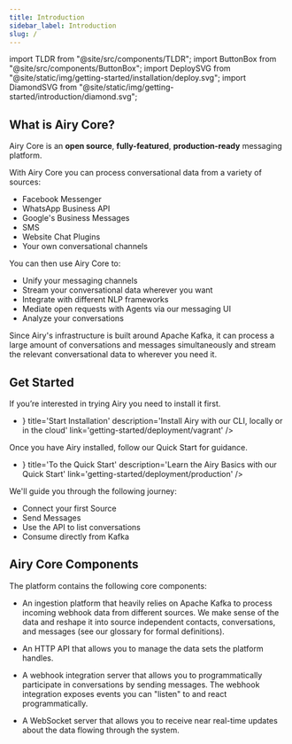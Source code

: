 ```yaml
---
title: Introduction
sidebar_label: Introduction
slug: /
---
```


import TLDR from "@site/src/components/TLDR";
import ButtonBox from "@site/src/components/ButtonBox";
import DeploySVG from "@site/static/img/getting-started/installation/deploy.svg";
import DiamondSVG from "@site/static/img/getting-started/introduction/diamond.svg";

## What is Airy Core?

<TLDR>

Airy Core is an **open source**, **fully-featured**, **production-ready**
messaging platform.

</TLDR>

With Airy Core you can process conversational data from a variety of sources:

- Facebook Messenger
- WhatsApp Business API
- Google's Business Messages
- SMS
- Website Chat Plugins
- Your own conversational channels

You can then use Airy Core to:

- Unify your messaging channels
- Stream your conversational data wherever you want
- Integrate with different NLP frameworks
- Mediate open requests with Agents via our messaging UI
- Analyze your conversations

Since Airy's infrastructure is built around Apache Kafka, it can process a large
amount of conversations and messages simultaneously and stream the relevant
conversational data to wherever you need it.

## Get Started

If you’re interested in trying Airy you need to install it first.

<ul style={{
    listStyleType: "none",
    padding: 0
}}>

<li style={{
    marginBottom: '12px'
}}>
<ButtonBox 
    icon={() => <DeploySVG />}
    title='Start Installation' 
    description='Install Airy with our CLI, locally or in the cloud' 
    link='getting-started/deployment/vagrant'
/>
</li>

</ul>

Once you have Airy installed, follow our Quick Start for guidance.

<ul style={{
    listStyleType: "none",
    padding: 0
}}>

<li style={{
    marginBottom: '12px'
}}>
<ButtonBox 
    icon={() => <DiamondSVG />}
    title='To the Quick Start' 
    description='Learn the Airy Basics with our Quick Start' 
    link='getting-started/deployment/production'
/>
</li>

</ul>

We'll guide you through the following journey:

- Connect your first Source
- Send Messages
- Use the API to list conversations
- Consume directly from Kafka

## Airy Core Components

The platform contains the following core components:

- An ingestion platform that heavily relies on Apache Kafka to process incoming
  webhook data from different sources. We make sense of the data and reshape it
  into source independent contacts, conversations, and messages (see our
  glossary for formal definitions).

- An HTTP API that allows you to manage the data sets the platform handles.

- A webhook integration server that allows you to programmatically participate
  in conversations by sending messages. The webhook integration exposes events
  you can "listen" to and react programmatically.

- A WebSocket server that allows you to receive near real-time updates about the
  data flowing through the system.
